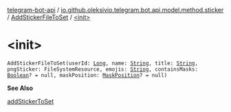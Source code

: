 [telegram-bot-api](../../index.md) / [io.github.oleksivio.telegram.bot.api.model.method.sticker](../index.md) / [AddStickerFileToSet](index.md) / [&lt;init&gt;](./-init-.md)

# &lt;init&gt;

`AddStickerFileToSet(userId: `[`Long`](https://kotlinlang.org/api/latest/jvm/stdlib/kotlin/-long/index.html)`, name: `[`String`](https://kotlinlang.org/api/latest/jvm/stdlib/kotlin/-string/index.html)`, title: `[`String`](https://kotlinlang.org/api/latest/jvm/stdlib/kotlin/-string/index.html)`, pngSticker: FileSystemResource, emojis: `[`String`](https://kotlinlang.org/api/latest/jvm/stdlib/kotlin/-string/index.html)`, containsMasks: `[`Boolean`](https://kotlinlang.org/api/latest/jvm/stdlib/kotlin/-boolean/index.html)`? = null, maskPosition: `[`MaskPosition`](../../io.github.oleksivio.telegram.bot.api.model.objects.std.sticker/-mask-position/index.md)`? = null)`

**See Also**

[addStickerToSet](#)


